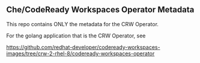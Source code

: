 ## Che/CodeReady Workspaces Operator Metadata

This repo contains ONLY the metadata for the CRW Operator.

For the golang application that is the CRW Operator, see 

https://github.com/redhat-developer/codeready-workspaces-images/tree/crw-2-rhel-8/codeready-workspaces-operator